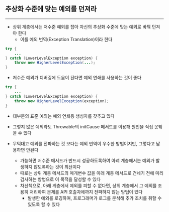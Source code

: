 ## 추상화 수준에 맞는 예외를 던져라
---
- 상위 계층에서는 저수준 예외를 잡아 자신의 추상화 수준에 맞는 예외로 바꿔 던져야 한다
	- 이를 예외 번역(Exception Translation)이라 한다

```Java
try {
	...
} catch (LowerLevelException exception) {
	throw new HigherLevelException(...);
}
```

- 저수준 예외가 디버깅에 도움이 된다면 예외 연쇄를 사용하는 것이 좋다
```Java
try {
	...
} catch (LowerLevelException exception) {
	throw new HigherLevelException(exception);
}
```
- 대부분의 표준 예외는 예외 연쇄용 생성자를 갖추고 있다
- 그렇지 않은 예외라도 Throwable의 initCause 메서드를 이용해 원인을 직접 못밖을 수 있다

- 무턱대고 예외를 전파하는 것 보다는 예외 번역이 우수한 방법이지만, 그렇다고 남용하면 안된다
	- 가능하면 저수준 메서드가 반드시 성공하도록하여 아럐 계층에서는 예외가 발생하지 않도록하는 것이 최선이다
	- 때로는 상위 계층 메서드의 매개변수 값을 아래 계층 메서드로 건네기 전에 미리 검사하는 방법으로 이 목적을 달성할 수 있다
	- 차선책으로, 아래 계층에서 예외를 피할 수 없다면, 상위 계층에서 그 예외를 조용히 처리하여 문제를 API 호출자에까지 전파하지 않는 방법이 있다
		- 발생한 예외를 로깅하여, 프로그래머가 로그를 분석해 추가 조치를 취할 수 있도록 할 수 있다

